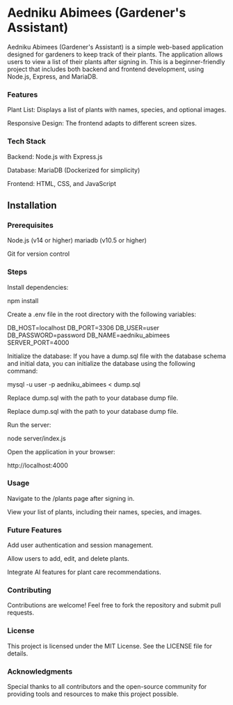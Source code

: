 # Aedniku Abimees (Gardener's Assistant)

Aedniku Abimees (Gardener's Assistant) is a simple web-based application designed for gardeners to keep track of their plants. The application allows users to view a list of their plants after signing in. This is a beginner-friendly project that includes both backend and frontend development, using Node.js, Express, and MariaDB.

### Features

Plant List: Displays a list of plants with names, species, and optional images.

Responsive Design: The frontend adapts to different screen sizes.

### Tech Stack

Backend: Node.js with Express.js

Database: MariaDB (Dockerized for simplicity)

Frontend: HTML, CSS, and JavaScript

## Installation

### Prerequisites

Node.js (v14 or higher)
mariadb (v10.5 or higher)

Git for version control

### Steps

Install dependencies:

npm install

Create a .env file in the root directory with the following variables:

DB_HOST=localhost
DB_PORT=3306
DB_USER=user
DB_PASSWORD=password
DB_NAME=aedniku_abimees
SERVER_PORT=4000

Initialize the database:
If you have a dump.sql file with the database schema and initial data, you can initialize the database using the following command:

mysql -u user -p aedniku_abimees < dump.sql

Replace dump.sql with the path to your database dump file.

Replace dump.sql with the path to your database dump file.

Run the server:

node server/index.js

Open the application in your browser:

http://localhost:4000

### Usage

Navigate to the /plants page after signing in.

View your list of plants, including their names, species, and images.


### Future Features

Add user authentication and session management.

Allow users to add, edit, and delete plants.

Integrate AI features for plant care recommendations.

### Contributing

Contributions are welcome! Feel free to fork the repository and submit pull requests.

### License

This project is licensed under the MIT License. See the LICENSE file for details.

### Acknowledgments

Special thanks to all contributors and the open-source community for providing tools and resources to make this project possible.

